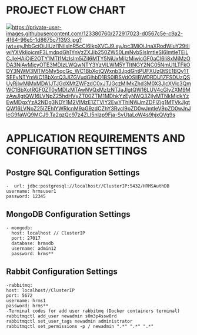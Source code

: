 # PROJECT FLOW CHART 
[<img src="https://hizliresim.com/a4tbxce"/>](https://private-user-images.githubusercontent.com/123380760/272917023-d0567c5e-c9a2-4f64-96e5-1d8675c71393.jpg?jwt=eyJhbGciOiJIUzI1NiIsInR5cCI6IkpXVCJ9.eyJpc3MiOiJnaXRodWIuY29tIiwiYXVkIjoicmF3LmdpdGh1YnVzZXJjb250ZW50LmNvbSIsImtleSI6ImtleTEiLCJleHAiOjE2OTY1MTI1MzIsIm5iZiI6MTY5NjUxMjIzMiwicGF0aCI6Ii8xMjMzODA3NjAvMjcyOTE3MDIzLWQwNTY3YzVlLWM5YTItNGY2NC05NmU1LTFkODY3NWM3MTM5My5qcGc_WC1BbXotQWxnb3JpdGhtPUFXUzQtSE1BQy1TSEEyNTYmWC1BbXotQ3JlZGVudGlhbD1BS0lBSVdOSllBWDRDU1ZFSDUzQSUyRjIwMjMxMDA1JTJGdXMtZWFzdC0xJTJGczMlMkZhd3M0X3JlcXVlc3QmWC1BbXotRGF0ZT0yMDIzMTAwNVQxMzIzNTJaJlgtQW16LUV4cGlyZXM9MzAwJlgtQW16LVNpZ25hdHVyZT00ZTM1MDhkYzEyNWQ3ZjIyMTNkMjdkYzEwMDgxYzA2NDg3NDY1M2VlMzE1ZTVlY2EwYThiNWJmZDFlZjg1MTVkJlgtQW16LVNpZ25lZEhlYWRlcnM9aG9zdCZhY3Rvcl9pZD0wJmtleV9pZD0wJnJlcG9faWQ9MCJ9.Ta2gzQc97z4ZLI5nIzp9Fja-SvUtaLoW4s9hjxQVg9s)https://private-user-images.githubusercontent.com/123380760/272917023-d0567c5e-c9a2-4f64-96e5-1d8675c71393.jpg?jwt=eyJhbGciOiJIUzI1NiIsInR5cCI6IkpXVCJ9.eyJpc3MiOiJnaXRodWIuY29tIiwiYXVkIjoicmF3LmdpdGh1YnVzZXJjb250ZW50LmNvbSIsImtleSI6ImtleTEiLCJleHAiOjE2OTY1MTI1MzIsIm5iZiI6MTY5NjUxMjIzMiwicGF0aCI6Ii8xMjMzODA3NjAvMjcyOTE3MDIzLWQwNTY3YzVlLWM5YTItNGY2NC05NmU1LTFkODY3NWM3MTM5My5qcGc_WC1BbXotQWxnb3JpdGhtPUFXUzQtSE1BQy1TSEEyNTYmWC1BbXotQ3JlZGVudGlhbD1BS0lBSVdOSllBWDRDU1ZFSDUzQSUyRjIwMjMxMDA1JTJGdXMtZWFzdC0xJTJGczMlMkZhd3M0X3JlcXVlc3QmWC1BbXotRGF0ZT0yMDIzMTAwNVQxMzIzNTJaJlgtQW16LUV4cGlyZXM9MzAwJlgtQW16LVNpZ25hdHVyZT00ZTM1MDhkYzEyNWQ3ZjIyMTNkMjdkYzEwMDgxYzA2NDg3NDY1M2VlMzE1ZTVlY2EwYThiNWJmZDFlZjg1MTVkJlgtQW16LVNpZ25lZEhlYWRlcnM9aG9zdCZhY3Rvcl9pZD0wJmtleV9pZD0wJnJlcG9faWQ9MCJ9.Ta2gzQc97z4ZLI5nIzp9Fja-SvUtaLoW4s9hjxQVg9s

# APPLICATION REQUIREMENTS AND CONFIGURATION SETTINGS

## Postgre SQL Configuration Settings
    -  url: jdbc:postgresql://localhost//ClusterIP:5432/HRMSAuthDB
    username: hrmsuser1
    password: 12345
## MongoDB Configuration Settings 
    - mongodb:
      host: localhost // ClusterIP
      port: 27017
      database: hrmsdb
      username: admin12
      password: hrms**
## Rabbit Configuration Settings
    -rabbitmq:
    host: localhost//ClusterIP
    port: 5672
    username: hrms1
    password: hrms**
    -Terminal codes for add user rabbitmq (Docker containers terminal)
    rabbitmqctl add_user newadmin s0m3p4ssw0rd
    rabbitmqctl set_user_tags newadmin administrator
    rabbitmqctl set_permissions -p / newadmin ".*" ".*" ".*"
